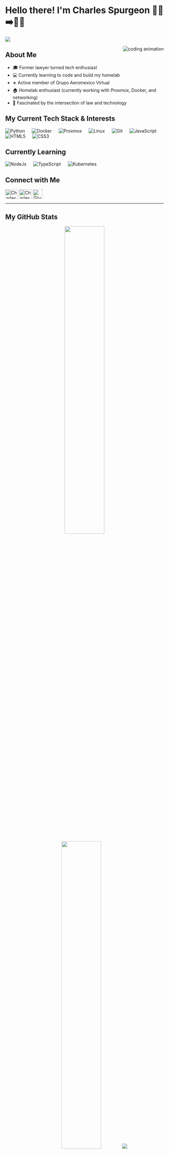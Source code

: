 # Hello there! I'm Charles Spurgeon 👨‍💼➡️👨‍💻

![](https://github.com/halfrost/halfrost/blob/master/icons/header_.png)

<p><img align="right" src="https://github.com/Adam-pw/Adam-pw/blob/main/animation_500_kxa883sd.gif" alt="coding animation" /></p>

## About Me
- 🎓 Former lawyer turned tech enthusiast
- 💻 Currently learning to code and build my homelab
- ✈️ Active member of Grupo Aeromexico Virtual
- 🏠 Homelab enthusiast (currently working with Proxmox, Docker, and networking)
- 🧠 Fascinated by the intersection of law and technology

## My Current Tech Stack & Interests

<p align="left"> 
  <a> 
    <img alt="Python" src="https://img.shields.io/badge/Python%20-%2314354C.svg?logo=python&logoColor=white">
  </a>
  &emsp;
  <a> 
    <img alt="Docker" src="https://img.shields.io/badge/-Docker-blue?logo=docker&logoColor=white">
  </a>
  &emsp;
  <a> 
    <img alt="Proxmox" src="https://img.shields.io/badge/-Proxmox-purple?logo=proxmox&logoColor=white">
  </a>
  &emsp;
  <a> 
    <img alt="Linux" src="https://img.shields.io/badge/-Linux-black?logo=linux&logoColor=white">
  </a>
  &emsp;
  <a> 
    <img alt="Git" src="https://img.shields.io/badge/-Git-red?logo=git&logoColor=white"/>
  </a>
  &emsp;
  <a> 
    <img alt="JavaScript" src="https://img.shields.io/badge/JavaScript%20-%23F7DF1E.svg?logo=javascript&logoColor=black">
  </a>
  &emsp;
  <a> 
    <img alt="HTML5" src="https://img.shields.io/badge/-HTML5-orange?logo=html5&logoColor=white">
  </a>
  &emsp;
  <a> 
    <img alt="CSS3" src="https://img.shields.io/badge/-CSS3-blue?logo=css3&logoColor=white">
  </a>
</p>

## Currently Learning
<p align="left">
  <a> 
    <img alt="NodeJs" src="https://img.shields.io/badge/-NodeJS-green?logo=node.js&Color=white">
  </a>
  &emsp;
  <a> 
    <img alt="TypeScript" src="https://img.shields.io/badge/-TypeScript-blue?logo=Typescript&logoColor=black">
  </a>
  &emsp;
  <a> 
    <img alt="Kubernetes" src="https://img.shields.io/badge/-Kubernetes-blue?logo=kubernetes&logoColor=white">
  </a>
</p>

## Connect with Me
<p align="left">
  <a href="https://www.linkedin.com/in/yourprofile/" target="blank"><img align="center"
      src="https://raw.githubusercontent.com/rahuldkjain/github-profile-readme-generator/master/src/images/icons/Social/linked-in-alt.svg"
      alt="Charles Spurgeon" height="30" width="40" /></a>
  <a href="https://twitter.com/yourhandle" target="blank"><img align="center"
      src="https://raw.githubusercontent.com/rahuldkjain/github-profile-readme-generator/master/src/images/icons/Social/twitter.svg"
      alt="Charles Spurgeon" height="30" width="40" /></a>
  <a href="https://www.grupoaeromexicovirtual.com" target="blank"><img align="center"
      src="https://img.icons8.com/color/48/000000/airplane-mode-on.png"
      alt="Grupo Aeromexico Virtual" height="30" width="30" /></a>
</p>

-----
## My GitHub Stats
<p align="center">
  <img height="50%" width="auto" src ="https://github-readme-stats.vercel.app/api?username=yourusername&show_icons=true&count_private=true&theme=darcula&hide_border=true&hide=issues,contribs&bg_color=00000000">
  <img height="50%" width="auto" src ="https://github-readme-stats.vercel.app/api/top-langs/?username=yourusername&layout=compact&hide_border=true&theme=darcula&bg_color=00000000&langs_count=6">
  <img src ="https://github-readme-streak-stats.herokuapp.com?user=yourusername&theme=darcula&hide_border=true&background=FFFFFF00">
</p>

<p align="center"> 
  <img src="https://komarev.com/ghpvc/?username=yourusername&label=Profile%20views&color=0e75b6&style=flat" alt="yourusername" /> 
</p>
